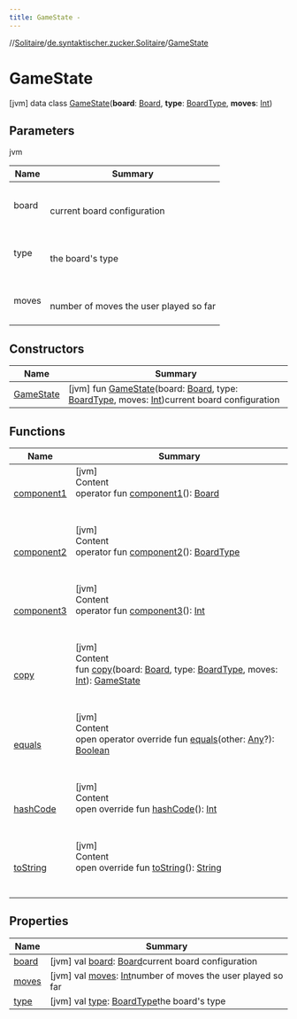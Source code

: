 ```yaml
---
title: GameState -
---
```

//[Solitaire](../../index.md)/[de.syntaktischer.zucker.Solitaire](../index.md)/[GameState](index.md)



# GameState  
 [jvm] data class [GameState](index.md)(**board**: [Board](../-board/index.md), **type**: [BoardType](../-board-type/index.md), **moves**: [Int](https://kotlinlang.org/api/latest/jvm/stdlib/kotlin/-int/index.html))   


## Parameters  
  
jvm  
  
|  Name|  Summary| 
|---|---|
| <a name="de.syntaktischer.zucker.Solitaire/GameState///PointingToDeclaration/"></a>board| <a name="de.syntaktischer.zucker.Solitaire/GameState///PointingToDeclaration/"></a><br><br>current board configuration<br><br>
| <a name="de.syntaktischer.zucker.Solitaire/GameState///PointingToDeclaration/"></a>type| <a name="de.syntaktischer.zucker.Solitaire/GameState///PointingToDeclaration/"></a><br><br>the board's type<br><br>
| <a name="de.syntaktischer.zucker.Solitaire/GameState///PointingToDeclaration/"></a>moves| <a name="de.syntaktischer.zucker.Solitaire/GameState///PointingToDeclaration/"></a><br><br>number of moves the user played so far<br><br>
  


## Constructors  
  
|  Name|  Summary| 
|---|---|
| <a name="de.syntaktischer.zucker.Solitaire/GameState/GameState/#de.syntaktischer.zucker.Solitaire.Board#de.syntaktischer.zucker.Solitaire.BoardType#kotlin.Int/PointingToDeclaration/"></a>[GameState](-game-state.md)| <a name="de.syntaktischer.zucker.Solitaire/GameState/GameState/#de.syntaktischer.zucker.Solitaire.Board#de.syntaktischer.zucker.Solitaire.BoardType#kotlin.Int/PointingToDeclaration/"></a> [jvm] fun [GameState](-game-state.md)(board: [Board](../-board/index.md), type: [BoardType](../-board-type/index.md), moves: [Int](https://kotlinlang.org/api/latest/jvm/stdlib/kotlin/-int/index.html))current board configuration   <br>


## Functions  
  
|  Name|  Summary| 
|---|---|
| <a name="de.syntaktischer.zucker.Solitaire/GameState/component1/#/PointingToDeclaration/"></a>[component1](component1.md)| <a name="de.syntaktischer.zucker.Solitaire/GameState/component1/#/PointingToDeclaration/"></a>[jvm]  <br>Content  <br>operator fun [component1](component1.md)(): [Board](../-board/index.md)  <br><br><br>
| <a name="de.syntaktischer.zucker.Solitaire/GameState/component2/#/PointingToDeclaration/"></a>[component2](component2.md)| <a name="de.syntaktischer.zucker.Solitaire/GameState/component2/#/PointingToDeclaration/"></a>[jvm]  <br>Content  <br>operator fun [component2](component2.md)(): [BoardType](../-board-type/index.md)  <br><br><br>
| <a name="de.syntaktischer.zucker.Solitaire/GameState/component3/#/PointingToDeclaration/"></a>[component3](component3.md)| <a name="de.syntaktischer.zucker.Solitaire/GameState/component3/#/PointingToDeclaration/"></a>[jvm]  <br>Content  <br>operator fun [component3](component3.md)(): [Int](https://kotlinlang.org/api/latest/jvm/stdlib/kotlin/-int/index.html)  <br><br><br>
| <a name="de.syntaktischer.zucker.Solitaire/GameState/copy/#de.syntaktischer.zucker.Solitaire.Board#de.syntaktischer.zucker.Solitaire.BoardType#kotlin.Int/PointingToDeclaration/"></a>[copy](copy.md)| <a name="de.syntaktischer.zucker.Solitaire/GameState/copy/#de.syntaktischer.zucker.Solitaire.Board#de.syntaktischer.zucker.Solitaire.BoardType#kotlin.Int/PointingToDeclaration/"></a>[jvm]  <br>Content  <br>fun [copy](copy.md)(board: [Board](../-board/index.md), type: [BoardType](../-board-type/index.md), moves: [Int](https://kotlinlang.org/api/latest/jvm/stdlib/kotlin/-int/index.html)): [GameState](index.md)  <br><br><br>
| <a name="kotlin/Any/equals/#kotlin.Any?/PointingToDeclaration/"></a>[equals](../-undoable-command/index.md#%5Bkotlin%2FAny%2Fequals%2F%23kotlin.Any%3F%2FPointingToDeclaration%2F%5D%2FFunctions%2F-1582160745)| <a name="kotlin/Any/equals/#kotlin.Any?/PointingToDeclaration/"></a>[jvm]  <br>Content  <br>open operator override fun [equals](../-undoable-command/index.md#%5Bkotlin%2FAny%2Fequals%2F%23kotlin.Any%3F%2FPointingToDeclaration%2F%5D%2FFunctions%2F-1582160745)(other: [Any](https://kotlinlang.org/api/latest/jvm/stdlib/kotlin/-any/index.html)?): [Boolean](https://kotlinlang.org/api/latest/jvm/stdlib/kotlin/-boolean/index.html)  <br><br><br>
| <a name="kotlin/Any/hashCode/#/PointingToDeclaration/"></a>[hashCode](../-undoable-command/index.md#%5Bkotlin%2FAny%2FhashCode%2F%23%2FPointingToDeclaration%2F%5D%2FFunctions%2F-1582160745)| <a name="kotlin/Any/hashCode/#/PointingToDeclaration/"></a>[jvm]  <br>Content  <br>open override fun [hashCode](../-undoable-command/index.md#%5Bkotlin%2FAny%2FhashCode%2F%23%2FPointingToDeclaration%2F%5D%2FFunctions%2F-1582160745)(): [Int](https://kotlinlang.org/api/latest/jvm/stdlib/kotlin/-int/index.html)  <br><br><br>
| <a name="kotlin/Any/toString/#/PointingToDeclaration/"></a>[toString](../-undoable-command/index.md#%5Bkotlin%2FAny%2FtoString%2F%23%2FPointingToDeclaration%2F%5D%2FFunctions%2F-1582160745)| <a name="kotlin/Any/toString/#/PointingToDeclaration/"></a>[jvm]  <br>Content  <br>open override fun [toString](../-undoable-command/index.md#%5Bkotlin%2FAny%2FtoString%2F%23%2FPointingToDeclaration%2F%5D%2FFunctions%2F-1582160745)(): [String](https://kotlinlang.org/api/latest/jvm/stdlib/kotlin/-string/index.html)  <br><br><br>


## Properties  
  
|  Name|  Summary| 
|---|---|
| <a name="de.syntaktischer.zucker.Solitaire/GameState/board/#/PointingToDeclaration/"></a>[board](board.md)| <a name="de.syntaktischer.zucker.Solitaire/GameState/board/#/PointingToDeclaration/"></a> [jvm] val [board](board.md): [Board](../-board/index.md)current board configuration   <br>
| <a name="de.syntaktischer.zucker.Solitaire/GameState/moves/#/PointingToDeclaration/"></a>[moves](moves.md)| <a name="de.syntaktischer.zucker.Solitaire/GameState/moves/#/PointingToDeclaration/"></a> [jvm] val [moves](moves.md): [Int](https://kotlinlang.org/api/latest/jvm/stdlib/kotlin/-int/index.html)number of moves the user played so far   <br>
| <a name="de.syntaktischer.zucker.Solitaire/GameState/type/#/PointingToDeclaration/"></a>[type](type.md)| <a name="de.syntaktischer.zucker.Solitaire/GameState/type/#/PointingToDeclaration/"></a> [jvm] val [type](type.md): [BoardType](../-board-type/index.md)the board's type   <br>

